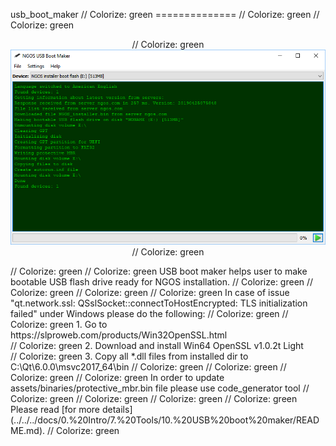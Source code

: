 usb_boot_maker                                                                                                                                                                                           // Colorize: green
==============                                                                                                                                                                                           // Colorize: green
                                                                                                                                                                                                         // Colorize: green
<p align="center">                                                                                                                                                                                       // Colorize: green
    <img src="https://github.com/Gris87/ngos/blob/master/tools/qt/usb_boot_maker/Screenshot.png?raw=true" alt="Screenshot"/>                                                                             // Colorize: green
</p>                                                                                                                                                                                                     // Colorize: green
                                                                                                                                                                                                         // Colorize: green
USB boot maker helps user to make bootable USB flash drive ready for NGOS installation.                                                                                                                  // Colorize: green
                                                                                                                                                                                                         // Colorize: green
                                                                                                                                                                                                         // Colorize: green
                                                                                                                                                                                                         // Colorize: green
In case of issue "qt.network.ssl: QSslSocket::connectToHostEncrypted: TLS initialization failed" under Windows please do the following:                                                                  // Colorize: green
                                                                                                                                                                                                         // Colorize: green
1. Go to https://slproweb.com/products/Win32OpenSSL.html<br/>                                                                                                                                            // Colorize: green
2. Download and install Win64 OpenSSL v1.0.2t Light<br/>                                                                                                                                                 // Colorize: green
3. Copy all *.dll files from installed dir to C:\Qt\6.0.0\msvc2017_64\bin                                                                                                                                // Colorize: green
                                                                                                                                                                                                         // Colorize: green
                                                                                                                                                                                                         // Colorize: green
                                                                                                                                                                                                         // Colorize: green
In order to update assets/binaries/protective_mbr.bin file please use code_generator tool                                                                                                                // Colorize: green
                                                                                                                                                                                                         // Colorize: green
                                                                                                                                                                                                         // Colorize: green
                                                                                                                                                                                                         // Colorize: green
Please read [for more details](../../../docs/0.%20Intro/7.%20Tools/10.%20USB%20boot%20maker/README.md).                                                                                                  // Colorize: green
